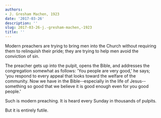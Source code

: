 ```yaml
---
authors:
- J. Gresham Machen, 1923
date: '2017-03-26'
description: ''
slug: 2017-03-26-j.-gresham-machen,-1923
title: ''
---
```

Modern preachers are trying to bring men into the Church without requiring them to relinquish their pride; they are trying to help men avoid the conviction of sin. 

The preacher gets up into the pulpit, opens the Bible, and addresses the congregation somewhat as follows: 'You people are very good,' he says; 'you respond to every appeal that looks toward the welfare of the community. Now we have in the Bible--especially in the life of Jesus--something so good that we believe it is good enough even for you good people.'

Such is modern preaching. It is heard every Sunday in thousands of pulpits. 

But it is entirely futile.



